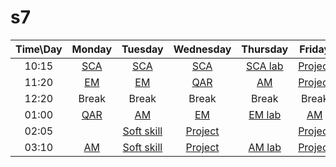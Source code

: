 # s7


| Time\Day | Monday | Tuesday | Wednesday | Thursday | Friday |
| :-----: | :-----: | :-----: | :-----: | :-----: | :-----: |
| 10:15 | [SCA](https://meet.google.com/qwn-iaoh-nov?hs=224) | [SCA](meet.google.com/aef-dfev-thg) | [SCA](	meet.google.com/mxz-sqvx-him) | [SCA lab](meet.google.com/shr-ejpc-kbd) | [Project](meet.google.com) |
| 11:20 | [EM](meet.google.com/mww-jbzp-fvz)  | [EM](meet.google.com/ekm-iziy-mqj) | [QAR](meet.google.com) | [AM](meet.google.com) | [Project](meet.google.com) |
| 12:20 |  Break  | Break | Break | Break | Break |
| 01:00 | [QAR](meet.google.com/zzw-gdon-rwx) | [AM](meet.google.com) | [EM](meet.google.com/vyi-kkzp-vww) | [EM lab](meet.google.com/bhv-oznc-sqw) | [AM](meet.google.com) |
| 02:05 |  []()   | [Soft skill](meet.google.com) | [Project](meet.google.com) | []() | [Project](meet.google.com) |
| 03:10 | [AM](meet.google.com)  | [Soft skill](meet.google.com) | [Project](meet.google.com) | [AM lab](meet.google.com) | [Project](meet.google.com) |
